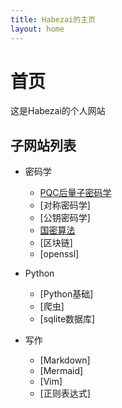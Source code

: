 ```yaml
---
title: Habezai的主页
layout: home
---
```


# 首页
这是Habezai的个人网站


## 子网站列表
- 密码学
    - [PQC后量子密码学]
    - [对称密码学]
    - [公钥密码学]
    - [国密算法]
    - [区块链]
    - [openssl]

- Python
    - [Python基础]
    - [爬虫]
    - [sqlite数据库]

- 写作
    - [Markdown]
    - [Mermaid]
    - [Vim]
    - [正则表达式]

[PQC后量子密码学]:https://habezai.github.io/PQC/
[国密算法]:https://habezai.github.io/GuoMi/
